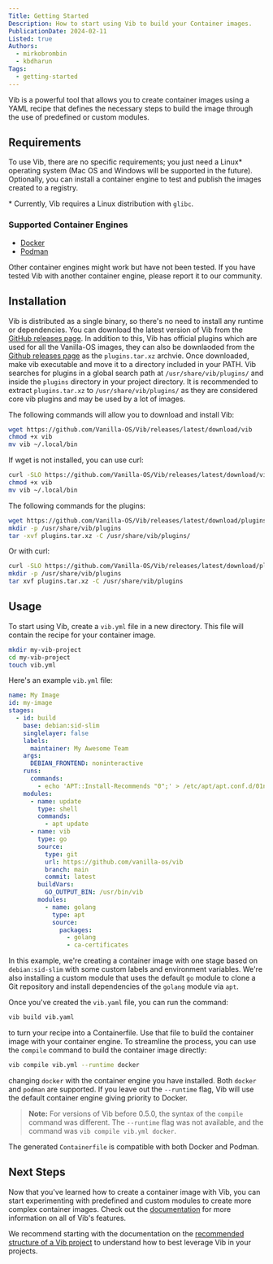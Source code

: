 ```yaml
---
Title: Getting Started
Description: How to start using Vib to build your Container images.
PublicationDate: 2024-02-11
Listed: true
Authors:
  - mirkobrombin
  - kbdharun
Tags:
  - getting-started
---
```


Vib is a powerful tool that allows you to create container images using a YAML recipe that defines the necessary steps to build the image through the use of predefined or custom modules.

## Requirements

To use Vib, there are no specific requirements; you just need a Linux\* operating system (Mac OS and Windows will be supported in the future). Optionally, you can install a container engine to test and publish the images created to a registry.

\* Currently, Vib requires a Linux distribution with `glibc`.

### Supported Container Engines

- [Docker](https://www.docker.com/)
- [Podman](https://podman.io/)

Other container engines might work but have not been tested. If you have tested Vib with another container engine, please report it to our community.

## Installation

Vib is distributed as a single binary, so there's no need to install any runtime or dependencies. You can download the latest version of Vib from the [GitHub releases page](https://github.com/Vanilla-OS/Vib). In addition to this, Vib has official plugins which are used for all the Vanilla-OS images, they can also be downlaoded from the [Github releases page](https://github.com/Vanilla-OS/Vib) as the `plugins.tar.xz` archvie. Once downloaded, make vib executable and move it to a directory included in your PATH. Vib searches for plugins in a global search path at `/usr/share/vib/plugins/` and inside the `plugins` directory in your project directory. It is recommended to extract `plugins.tar.xz` to `/usr/share/vib/plugins/` as they are considered core vib plugins and may be used by a lot of images.

The following commands will allow you to download and install Vib:

```bash
wget https://github.com/Vanilla-OS/Vib/releases/latest/download/vib
chmod +x vib
mv vib ~/.local/bin
```

If wget is not installed, you can use curl:

```bash
curl -SLO https://github.com/Vanilla-OS/Vib/releases/latest/download/vib
chmod +x vib
mv vib ~/.local/bin
```

The following commands for the plugins:

```bash
wget https://github.com/Vanilla-OS/Vib/releases/latest/download/plugins.tar.xz
mkdir -p /usr/share/vib/plugins
tar -xvf plugins.tar.xz -C /usr/share/vib/plugins/
```

Or with curl:

```bash
curl -SLO https://github.com/Vanilla-OS/Vib/releases/latest/download/plugins.tar.xz
mkdir -p /usr/share/vib/plugins
tar xvf plugins.tar.xz -C /usr/share/vib/plugins
```

## Usage

To start using Vib, create a `vib.yml` file in a new directory. This file will contain the recipe for your container image.

```bash
mkdir my-vib-project
cd my-vib-project
touch vib.yml
```

Here's an example `vib.yml` file:

```yml
name: My Image
id: my-image
stages:
  - id: build
    base: debian:sid-slim
    singlelayer: false
    labels:
      maintainer: My Awesome Team
    args:
      DEBIAN_FRONTEND: noninteractive
    runs:
      commands:
        - echo 'APT::Install-Recommends "0";' > /etc/apt/apt.conf.d/01norecommends
    modules:
      - name: update
        type: shell
        commands:
          - apt update
      - name: vib
        type: go
        source:
          type: git
          url: https://github.com/vanilla-os/vib
          branch: main
          commit: latest
        buildVars:
          GO_OUTPUT_BIN: /usr/bin/vib
        modules:
          - name: golang
            type: apt
            source:
              packages:
                - golang
                - ca-certificates
```

In this example, we're creating a container image with one stage based on `debian:sid-slim` with some custom labels and environment variables. We're also installing a custom module that uses the default `go` module to clone a Git repository and install dependencies of the `golang` module via `apt`.

Once you've created the `vib.yaml` file, you can run the command:

```bash
vib build vib.yaml
```

to turn your recipe into a Containerfile. Use that file to build the container image with your container engine. To streamline the process, you can use the `compile` command to build the container image directly:

```bash
vib compile vib.yml --runtime docker
```

changing `docker` with the container engine you have installed. Both `docker` and `podman` are supported. If you leave out the `--runtime` flag, Vib will use the default container engine giving priority to Docker.

> **Note:**
> For versions of Vib before 0.5.0, the syntax of the `compile` command was different. The `--runtime` flag was not available, and the command was `vib compile vib.yml docker`.

The generated `Containerfile` is compatible with both Docker and Podman.

## Next Steps

Now that you've learned how to create a container image with Vib, you can start experimenting with predefined and custom modules to create more complex container images. Check out the [documentation](/collections/vib) for more information on all of Vib's features.

We recommend starting with the documentation on the [recommended structure of a Vib project](/vib/en/project-structure) to understand how to best leverage Vib in your projects.
